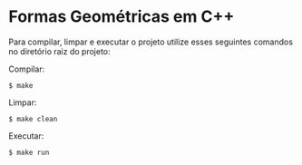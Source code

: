 # Formas Geométricas em C++

Para compilar, limpar e executar o projeto utilize esses seguintes comandos no diretório raiz do projeto:

Compilar:
```
$ make
```
Limpar:
```
$ make clean
```
Executar:
```
$ make run
```
